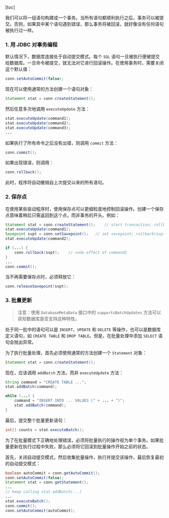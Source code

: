 [toc]

我们可以将一组语句构建成一个事务。当所有语句都顺利执行之后，事务可以被提交。否则，如果其中某个语句遇到错误，那么事务将被回滚，就好像没有任何语句被执行过一样。

### 1. 用 JDBC 对事务编程

默认情况下，数据库连接处于自动提交模式。每个 `SQL` 语句一旦被执行便被提交给数据库。一旦命令被提交，就无法对它进行回滚操作。在使用事务时，需要关闭这个默认值：

```java
conn.setAutoCommit(false);
```

现在可以使用通常的方法创建一个语句对象：

```java
Statement stat = conn.createStatement();
```

然后任意多次地调用 `executeUpdate` 方法：

```java
stat.executeUpdate(command1);
stat.executeUpdate(command2);
stat.executeUpdate(command3);
...
```

如果执行了所有命令之后没有出错，则调用 `commit` 方法：

```java
conn.commit();
```

如果出现错误，则调用：

```java
conn.rollback();
```

此时，程序将自动撤销自上次提交以来的所有语句。

### 2. 保存点

在使用某些驱动程序时，使用保存点可以更细粒度地控制回滚操作。创建一个保存点意味着稍后只需返回到这个点，而非事务的开头。例如：

```java
Statement stat = conn.createStatement();	// start transaction; rollback() goes here
stat.executeUpdate(command1);
Savepoint svpt = conn.setSavepoint();	// set savepoint; rollback(svpt) goes here
stat.executeUpdate(command2);

if (...) {
    conn.rollback(svpt);	// undo effect of command2
}
...
conn.commit();
```

当不再需要保存点时，必须释放它：

```java
conn.releaseSavepoint(svpt);
```

### 3. 批量更新

> 注意：使用 `DatabaseMetaData` 接口中的 `supportsBatchUpdates` 方法可以获知数据库是否支持这种特性。

处于同一批中的语句可以是 `INSERT`、`UPDATE` 和 `DELETE` 等操作，也可以是数据库定义语句，如 `CREATE TABLE` 和 `DROP TABLE`。但是，在批量处理中添加 `SELECT` 语句会抛出异常。

为了执行批量处理，首先必须使用通常的方法创建一个 `Statement` 对象：

```java
Statement stat = conn.createStatement();
```

现在，应该调用 `addBatch` 方法，而非 `executeUpdate` 方法：

```java
String command = "CREATE TABLE ...";
stat.addBatch(command);

while (...) {
    command = "INSERT INTO ... VALUES (" + ... + ")";
    stat.addBatch(command);
}
```

最后，提交整个批量更新语句：

```java
int[] counts = stat.executeBatch();
```

为了在批量模式下正确地处理错误，必须将批量执行的操作视为单个事务。如果批量更新在执行过程中失败，那么必须将它回滚到批量操作开始之前的状态。

首先，关闭自动提交模式，然后收集批量操作，执行并提交该操作，最后恢复最初的自动提交模式：

```java
boolean autoCommit = conn.getAutoCommit();
conn.setAutoCommit(false);
Statement stat = conn.getStatement();
...
// keep calling stat.addBatch(...)
...
stat.executeBatch();
conn.commit();
conn.setAutoCommit(autoCommit);
```

